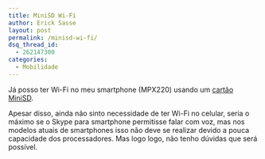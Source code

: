 ```yaml
---
title: MiniSD Wi-Fi
author: Erick Sasse
layout: post
permalink: /minisd-wi-fi/
dsq_thread_id:
  - 262147300
categories:
  - Mobilidade
---
```

J&aacute; posso ter Wi-Fi no meu smartphone (MPX220) usando um [cart&atilde;o MiniSD][1].

Apesar disso, ainda n&atilde;o sinto necessidade de ter Wi-Fi no celular, seria o m&aacute;ximo se o Skype para smartphone permitisse falar com voz, mas nos modelos atuais de smartphones isso n&atilde;o deve se realizar devido a pouca capacidade dos processadores. Mas logo logo, n&atilde;o tenho d&uacute;vidas que ser&aacute; poss&iacute;vel.

 [1]: http://www.spectec.com.tw/en/sdw-820.htm